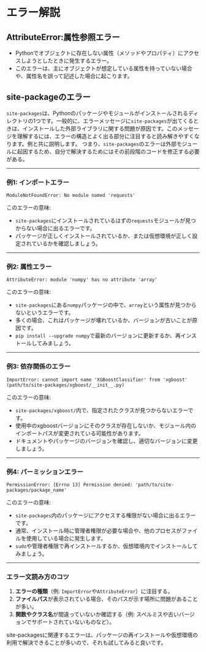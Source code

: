 # エラー解説
## AttributeError:属性参照エラー
- Pythonでオブジェクトに存在しない属性（メソッドやプロパティ）にアクセスしようとしたときに発生するエラー。
- このエラーは、主にオブジェクトが想定している属性を持っていない場合や、属性名を誤って記述した場合に起こります。

## site-packageのエラー
`site-packages`は、Pythonのパッケージやモジュールがインストールされるディレクトリの1つです。一般的に、エラーメッセージに`site-packages`が出てくるときは、インストールした外部ライブラリに関する問題が原因です。このメッセージを理解するには、エラーの構造とよく出る部分に注目すると読み解きやすくなります。例と共に説明します。    つまり、`site-packages`のエラーは外部モジュールに起因するため、自分で解決するためにはその前段階のコードを修正する必要がある。

---

### 例1: インポートエラー
```plaintext
ModuleNotFoundError: No module named 'requests'
```

このエラーの意味:
- `site-packages`にインストールされているはずの`requests`モジュールが見つからない場合に出るエラーです。
- パッケージが正しくインストールされているか、または仮想環境が正しく設定されているかを確認しましょう。

---

### 例2: 属性エラー
```plaintext
AttributeError: module 'numpy' has no attribute 'array'
```

このエラーの意味:
- `site-packages`にある`numpy`パッケージの中で、`array`という属性が見つからないというエラーです。
- 多くの場合、これはパッケージが壊れているか、バージョンが古いことが原因です。
- `pip install --upgrade numpy`で最新のバージョンに更新するか、再インストールしてみましょう。

---

### 例3: 依存関係のエラー
```plaintext
ImportError: cannot import name 'XGBoostClassifier' from 'xgboost' (path/to/site-packages/xgboost/__init__.py)
```

このエラーの意味:
- `site-packages/xgboost/`内で、指定されたクラスが見つからないエラーです。
- 使用中のxgboostバージョンにそのクラスが存在しないか、モジュール内のインポートパスが変更されている可能性があります。
- ドキュメントやパッケージのバージョンを確認し、適切なバージョンに変更しましょう。

---

### 例4: パーミッションエラー
```plaintext
PermissionError: [Errno 13] Permission denied: 'path/to/site-packages/package_name'
```

このエラーの意味:
- `site-packages`内のパッケージにアクセスする権限がない場合に出るエラーです。
- 通常、インストール時に管理者権限が必要な場合や、他のプロセスがファイルを使用している場合に発生します。
- `sudo`や管理者権限で再インストールするか、仮想環境内でインストールしてみましょう。

---

### エラー文読み方のコツ
1. **エラーの種類**（例: `ImportError`や`AttributeError`）に注目する。
2. **ファイルパス**が表示されている場合、そのパスが示す場所に問題があることが多い。
3. **関数やクラス名**が間違っていないか確認する（例: スペルミスや古いバージョンでサポートされていないものなど）。

site-packagesに関連するエラーは、パッケージの再インストールや仮想環境の利用で解決できることが多いので、それも試してみると良いです。

